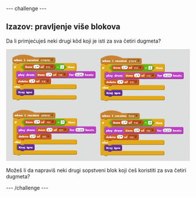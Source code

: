 \--- challenge \---

## Izazov: pravljenje više blokova

Da li primjećuješ neki drugi kôd koji je isti za sva četiri dugmeta?

![screenshot](images/colour-more-blocks.png)

Možeš li da napraviš neki drugi sopstveni blok koji ćeš koristiti za sva četiri dugmeta?

\--- /challenge \---